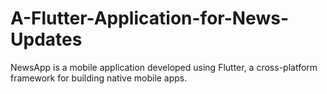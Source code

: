 # A-Flutter-Application-for-News-Updates
NewsApp is a mobile application developed using Flutter, a cross-platform framework for building native mobile apps.
